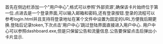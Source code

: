 首先在侧边栏添加一个"用户中心",格式可以参照'外部资源',确保该卡片始终位于第一位.点进去是一个登录界面,可以输入邮箱和密码,还有登录按钮.登录的流程可以参考login.html并且支持将登录地址在某个文件中设置为固定的URL方便我后期更换.登陆后记录token,下次点击'用户中心'跳过登陆界面直接进入用户中心.
用户中心可以参照dashboard.exe,但是只保留公告和流量信息.公告要保留点击后弹出小卡片显示.
